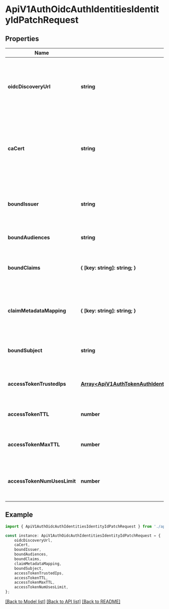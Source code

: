 # ApiV1AuthOidcAuthIdentitiesIdentityIdPatchRequest


## Properties

Name | Type | Description | Notes
------------ | ------------- | ------------- | -------------
**oidcDiscoveryUrl** | **string** | The new URL used to retrieve the OpenID Connect configuration from the identity provider. | [optional] [default to undefined]
**caCert** | **string** | The new PEM-encoded CA cert for establishing secure communication with the Identity Provider endpoints. | [optional] [default to '']
**boundIssuer** | **string** | The new unique identifier of the identity provider issuing the JWT. | [optional] [default to undefined]
**boundAudiences** | **string** | The new list of intended recipients. | [optional] [default to '']
**boundClaims** | **{ [key: string]: string; }** | The new attributes that should be present in the JWT for it to be valid. | [optional] [default to undefined]
**claimMetadataMapping** | **{ [key: string]: string; }** | The new attributes that should be present in the permission metadata from the JWT. | [optional] [default to undefined]
**boundSubject** | **string** | The new expected principal that is the subject of the JWT. | [optional] [default to '']
**accessTokenTrustedIps** | [**Array&lt;ApiV1AuthTokenAuthIdentitiesIdentityIdPostRequestAccessTokenTrustedIpsInner&gt;**](ApiV1AuthTokenAuthIdentitiesIdentityIdPostRequestAccessTokenTrustedIpsInner.md) | The new IPs or CIDR ranges that access tokens can be used from. | [optional] [default to undefined]
**accessTokenTTL** | **number** | The new lifetime for an access token in seconds. | [optional] [default to 2592000]
**accessTokenMaxTTL** | **number** | The new maximum lifetime for an access token in seconds. | [optional] [default to 2592000]
**accessTokenNumUsesLimit** | **number** | The new maximum number of times that an access token can be used. | [optional] [default to 0]

## Example

```typescript
import { ApiV1AuthOidcAuthIdentitiesIdentityIdPatchRequest } from './api';

const instance: ApiV1AuthOidcAuthIdentitiesIdentityIdPatchRequest = {
    oidcDiscoveryUrl,
    caCert,
    boundIssuer,
    boundAudiences,
    boundClaims,
    claimMetadataMapping,
    boundSubject,
    accessTokenTrustedIps,
    accessTokenTTL,
    accessTokenMaxTTL,
    accessTokenNumUsesLimit,
};
```

[[Back to Model list]](../README.md#documentation-for-models) [[Back to API list]](../README.md#documentation-for-api-endpoints) [[Back to README]](../README.md)
